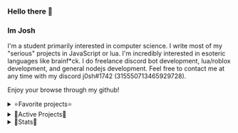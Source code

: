 ### Hello there 👋

### Im Josh

I'm a student primarily interested in computer science.
I write most of my "serious" projects in JavaScript or lua.
I'm incredibly interested in esoteric languages like brainf*ck.
I do freelance discord bot development, lua/roblox development, and general nodejs development.
Feel free to contact me at any time with my discord j0sh#1742 (315550713465929728).


Enjoy your browse through my github!

<details>
<summary>⭐️Favorite projects⭐️</summary>
<br>
voom - Esoteric language
</details>

<details>
<summary>🚄Active Projects🚄</summary>
<br>
J - Coding Language
</details>

<details>
<summary>📕Stats📕</summary>
<br>

[![Stats](https://github-readme-stats.vercel.app/api?username=JoshDev&show_icons=true&count_private=true&theme=radical)]()

<!--START_SECTION:waka-->
<!--END_SECTION:waka-->
  
[![Top Langs](https://github-readme-stats.vercel.app/api/top-langs/?username=TesDevelopment&hide=css&layout=compact&theme=radical)]()
</details>
